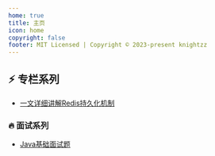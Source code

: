 ```yaml
---
home: true
title: 主页
icon: home
copyright: false
footer: MIT Licensed | Copyright © 2023-present knightzz
---
```


## :zap: 专栏系列

- [一文详细讲解Redis持久化机制](db/redis/page/2023-04-06-01.md)


### :fire: 面试系列

- [Java基础面试题](java/interview/JavaBase01.md)
